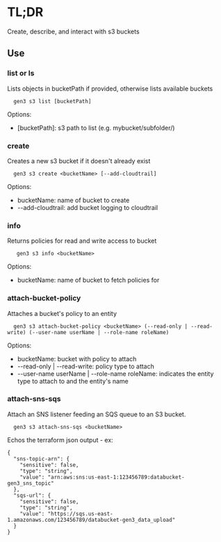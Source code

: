 # TL;DR

Create, describe, and interact with s3 buckets

## Use

### list or ls
Lists objects in bucketPath if provided, otherwise lists available buckets
```
  gen3 s3 list [bucketPath]
```
Options:
  - [bucketPath]: s3 path to list (e.g. mybucket/subfolder/)

### create 
Creates a new s3 bucket if it doesn't already exist
```
  gen3 s3 create <bucketName> [--add-cloudtrail]
```
Options:
  - bucketName: name of bucket to create
  - --add-cloudtrail: add bucket logging to cloudtrail

### info
Returns policies for read and write access to bucket
```
   gen3 s3 info <bucketName>
```
Options:
  - bucketName: name of bucket to fetch policies for

### attach-bucket-policy
Attaches a bucket's policy to an entity
```
  gen3 s3 attach-bucket-policy <bucketName> (--read-only | --read-write) (--user-name userName | --role-name roleName)
```
Options:
  - bucketName: bucket with policy to attach
  - --read-only | --read-write: policy type to attach
  - --user-name userName | --role-name roleName: indicates the entity type to attach to and the entity's name

### attach-sns-sqs
Attach an SNS listener feeding an SQS queue to an S3 bucket.
```
  gen3 s3 attach-sns-sqs <bucketName>
```
Echos the terraform json output - ex:
```
{
  "sns-topic-arn": {
    "sensitive": false,
    "type": "string",
    "value": "arn:aws:sns:us-east-1:123456789:databucket-gen3_sns_topic"
  },
  "sqs-url": {
    "sensitive": false,
    "type": "string",
    "value": "https://sqs.us-east-1.amazonaws.com/123456789/databucket-gen3_data_upload"
  }
}
```